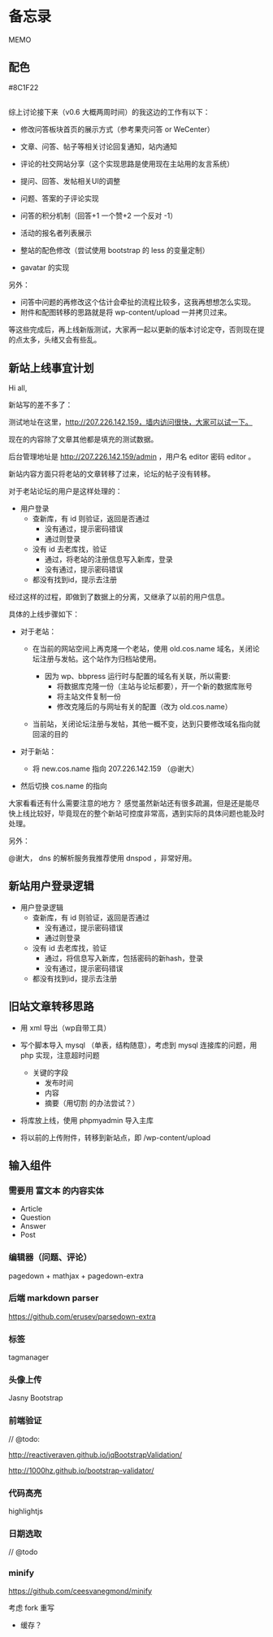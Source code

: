 # 备忘录

MEMO

## 配色

#8C1F22

##

综上讨论接下来（v0.6 大概两周时间）的我这边的工作有以下：

- 修改问答板块首页的展示方式（参考果壳问答 or WeCenter）

- 文章、问答、帖子等相关讨论回复通知，站内通知

- 评论的社交网站分享（这个实现思路是使用现在主站用的友言系统）
- 提问、回答、发帖相关UI的调整
- 问题、答案的子评论实现
- 问答的积分机制（回答+1 一个赞+2 一个反对 -1）
- 活动的报名者列表展示
- 整站的配色修改（尝试使用 bootstrap 的 less 的变量定制）
- gavatar 的实现

另外：

- 问答中问题的再修改这个估计会牵扯的流程比较多，这我再想想怎么实现。
- 附件和配图转移的思路就是将 wp-content/upload 一并拷贝过来。


等这些完成后，再上线新版测试，大家再一起以更新的版本讨论定夺，否则现在提的点太多，头绪又会有些乱。



## 新站上线事宜计划

Hi all,

新站写的差不多了：

测试地址在这里，http://207.226.142.159，墙内访问很快，大家可以试一下。

现在的内容除了文章其他都是填充的测试数据。

后台管理地址是 http://207.226.142.159/admin ，用户名 editor 密码 editor 。


新站内容方面只将老站的文章转移了过来，论坛的帖子没有转移。


对于老站论坛的用户是这样处理的：

- 用户登录
    - 查新库，有 id 则验证，返回是否通过
        - 没有通过，提示密码错误
        - 通过则登录
    - 没有 id 去老库找，验证
        - 通过，将老站的注册信息写入新库，登录
        - 没有通过，提示密码错误
    - 都没有找到id，提示去注册

经过这样的过程，即做到了数据上的分离，又继承了以前的用户信息。


具体的上线步骤如下：

- 对于老站：
    - 在当前的网站空间上再克隆一个老站，使用 old.cos.name 域名，关闭论坛注册与发帖。这个站作为归档站使用。
        - 因为 wp、bbpress 运行时与配置的域名有关联，所以需要:
            - 将数据库克隆一份（主站与论坛都要），开一个新的数据库账号
            - 将主站文件复制一份
            - 修改克隆后的与网址有关的配置（改为 old.cos.name）

    - 当前站，关闭论坛注册与发帖，其他一概不变，达到只要修改域名指向就回滚的目的

- 对于新站：
    - 将 new.cos.name 指向 207.226.142.159 （@谢大）

- 然后切换 cos.name 的指向


大家看看还有什么需要注意的地方？
感觉虽然新站还有很多疏漏，但是还是能尽快上线比较好，毕竟现在的整个新站可控度非常高，遇到实际的具体问题也能及时处理。


另外：

@谢大， dns 的解析服务我推荐使用 dnspod ，非常好用。




## 新站用户登录逻辑

- 用户登录逻辑
    - 查新库，有 id 则验证，返回是否通过
        - 没有通过，提示密码错误
        - 通过则登录
    - 没有 id 去老库找，验证
        - 通过，将信息写入新库，包括密码的新hash，登录
        - 没有通过，提示密码错误
    - 都没有找到id，提示去注册


## 旧站文章转移思路

- 用 xml 导出（wp自带工具）
- 写个脚本导入 mysql （单表，结构随意），考虑到 mysql 连接库的问题，用 php 实现，注意超时问题
    - 关键的字段
        - 发布时间
        - 内容
        - 摘要（用切割 <!-- more --> 的办法尝试？）


- 将库放上线，使用 phpmyadmin 导入主库

- 将以前的上传附件，转移到新站点，即 /wp-content/upload



## 输入组件

### 需要用 富文本 的内容实体

- Article
- Question
- Answer
- Post

### 编辑器（问题、评论）

pagedown + mathjax + pagedown-extra

### 后端 markdown parser

https://github.com/erusev/parsedown-extra


### 标签

tagmanager

### 头像上传

Jasny Bootstrap


### 前端验证

// @todo: 

http://reactiveraven.github.io/jqBootstrapValidation/

http://1000hz.github.io/bootstrap-validator/

### 代码高亮

highlightjs

### 日期选取

// @todo

### minify

https://github.com/ceesvanegmond/minify

考虑 fork 重写

- 缓存？
